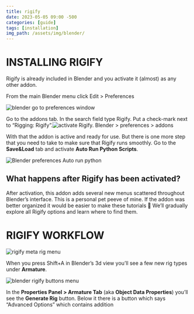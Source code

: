 ```yaml
---
title: rigify
date: 2023-05-05 09:00 -500
categories: [guide]
tags: [installation]
img_path: /assets/img/blender/
---
```

#   **INSTALLING RIGIFY**
    

Rigify is already included in Blender and you activate it (almost) as any other addon.

From the main Blender menu click Edit > Preferences

![blender go to preferences window](blender%20tutorialto%20export_html_f54635cb9112ac7e.jpg)

Go to the addons tab. In the search field type Rigify. Put a check-mark next to “Rigging: Rigify”.![activate Rigify. Blender > preferences > addons ](blender%20tutorialto%20export_html_a9b242c98c89ff5a.jpg)

With that the addon is active and ready for use. But there is one more step that you need to take to make sure that Rigify runs smoothly. Go to the **Save&Load** tab and activate **Auto Run Python Scripts**.

![Blender preferences Auto run python](blender%20tutorialto%20export_html_cd225d9847dc1d96.jpg)

What happens after Rigify has been activated?
---------------------------------------------

After activation, this addon adds several new menus scattered throughout Blender’s interface. This is a personal pet peeve of mine. If the addon was better organized it would be easier to make these tutorials 🙂 We’ll gradually explore all Rigify options and learn where to find them.

#   **RIGIFY WORKFLOW**
    

![rigify meta rig menu](blender%20tutorialto%20export_html_f2572a72873dfca7.jpg)

When you press Shift+A in Blender’s 3d view you’ll see a few new rig types under **Armature**.

![blender rigify buttons menu](blender%20tutorialto%20export_html_4094009aa1997c44.jpg)

In the **Properties Panel > Armature Tab** (aka **Object Data Properties**) you’ll see the **Generate Rig** button. Below it there is a button which says “Advanced Options” which contains addition
